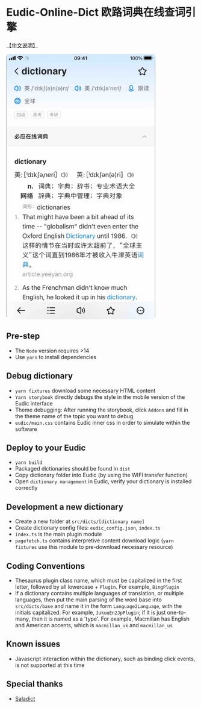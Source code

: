 # Eudic-Online-Dict 欧路词典在线查词引擎

[【中文说明】](./README-zh.md)

<img src="example/preview.jpg" width="396px">

## Pre-step

- The `Node` version requires >14
- Use `yarn` to install dependencies

## Debug dictionary

- `yarn fixtures` download some necessary HTML content
- `Yarn storybook` directly debugs the style in the mobile version of the Eudic interface
- Theme debugging: After running the storybook, click `Addons` and fill in the theme name of the topic you want to debug
- `eudic/main.css` contains Eudic inner css in order to simulate within the software

## Deploy to your Eudic

- `yarn build`
- Packaged dictionaries should be found in `dist`
- Copy dictionary folder into Eudic (by using the WIFI transfer function)
- Open `dictionary management` in Eudic, verify your dictionary is installed correctly

## Development a new dictionary

- Create a new folder at `src/dicts/[dictionary name]`
- Create dictionary config files: `eudic_config.json`, `index.ts`
- `index.ts` is the main plugin module 
- `pagefetch.ts` contains interpretive content download logic (`yarn fixtures` use this module to pre-download necessary resource)

## Coding Conventions

- Thesaurus plugin class name, which must be capitalized in the first letter, followed by all lowercase + `Plugin`. For example, `BingPlugin`
- If a dictionary contains multiple languages of translation, or multiple languages, then put the main parsing of the word base into `src/dicts/base` and name it in the form `Language2Language`, with the initials capitalized. For example, `JukuuEn2JpPlugin`; if it is just one-to-many, then it is named as a 'type'. For example, Macmillan has English and American accents, which is `macmillan_uk` and `macmillan_us`

## Known issues

- Javascript interaction within the dictionary, such as binding click events, is not supported at this time

## Special thanks

- [Saladict](https://github.com/crimx/ext-saladict)

